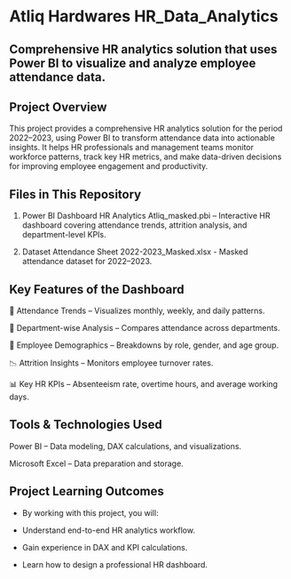 # Atliq Hardwares HR_Data_Analytics

## Comprehensive HR analytics solution that uses Power BI to visualize and analyze employee attendance data. 

## Project Overview
This project provides a comprehensive HR analytics solution for the period 2022–2023, using Power BI to transform attendance data into actionable insights.
It helps HR professionals and management teams monitor workforce patterns, track key HR metrics, and make data-driven decisions for improving employee engagement and productivity.

## Files in This Repository
1. Power BI Dashboard
HR Analytics Atliq_masked.pbi – Interactive HR dashboard covering attendance trends, attrition analysis, and department-level KPIs.

2. Dataset
Attendance Sheet 2022-2023_Masked.xlsx - Masked attendance dataset for 2022–2023.

## Key Features of the Dashboard

📅 Attendance Trends – Visualizes monthly, weekly, and daily patterns.

🏢 Department-wise Analysis – Compares attendance across departments.

👥 Employee Demographics – Breakdowns by role, gender, and age group.

📉 Attrition Insights – Monitors employee turnover rates.

📊 Key HR KPIs – Absenteeism rate, overtime hours, and average working days.


## Tools & Technologies Used
Power BI – Data modeling, DAX calculations, and visualizations.

Microsoft Excel – Data preparation and storage.

## Project Learning Outcomes
- By working with this project, you will:

- Understand end-to-end HR analytics workflow.

- Gain experience in DAX and KPI calculations.

- Learn how to design a professional HR dashboard.














